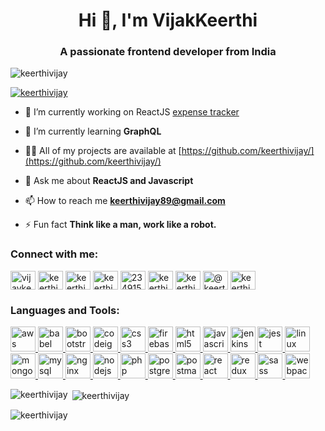 <h1 align="center">Hi 👋, I'm VijakKeerthi </h1>
<h3 align="center">A passionate frontend developer from India</h3>

<p align="left"> <img src="https://komarev.com/ghpvc/?username=keerthivijay&label=Profile%20views&color=0e75b6&style=flat" alt="keerthivijay" /> </p>

<p align="left"> <a href="https://github.com/ryo-ma/github-profile-trophy"><img src="https://github-profile-trophy.vercel.app/?username=keerthivijay" alt="keerthivijay" /></a> </p>

- 🔭 I’m currently working on ReactJS [expense tracker](https://github.com/keerthivijay/exTra)

- 🌱 I’m currently learning **GraphQL**

- 👨‍💻 All of my projects are available at [https://github.com/keerthivijay/](https://github.com/keerthivijay/)

- 💬 Ask me about **ReactJS and Javascript**

- 📫 How to reach me **keerthivijay89@gmail.com**

- ⚡ Fun fact **Think like a man, work like a robot.**

<h3 align="left">Connect with me:</h3>
<p align="left">
<a href="https://codepen.io/vijaykeerthi" target="blank"><img align="center" src="https://cdn.jsdelivr.net/npm/simple-icons@3.0.1/icons/codepen.svg" alt="vijaykeerthi" height="30" width="40" /></a>
<a href="https://dev.to/keerthivijay" target="blank"><img align="center" src="https://cdn.jsdelivr.net/npm/simple-icons@3.0.1/icons/dev-dot-to.svg" alt="keerthivijay" height="30" width="40" /></a>
<a href="https://twitter.com/keerthi_voice" target="blank"><img align="center" src="https://cdn.jsdelivr.net/npm/simple-icons@3.0.1/icons/twitter.svg" alt="keerthi_voice" height="30" width="40" /></a>
<a href="https://linkedin.com/in/keerthi-vijay-b2a76627" target="blank"><img align="center" src="https://cdn.jsdelivr.net/npm/simple-icons@3.0.1/icons/linkedin.svg" alt="keerthi-vijay-b2a76627" height="30" width="40" /></a>
<a href="https://stackoverflow.com/users/2349155" target="blank"><img align="center" src="https://cdn.jsdelivr.net/npm/simple-icons@3.0.1/icons/stackoverflow.svg" alt="2349155" height="30" width="40" /></a>
<a href="https://codesandbox.com/keerthivijay" target="blank"><img align="center" src="https://cdn.jsdelivr.net/npm/simple-icons@3.0.1/icons/codesandbox.svg" alt="keerthivijay" height="30" width="40" /></a>
<a href="https://instagram.com/keerthigr" target="blank"><img align="center" src="https://cdn.jsdelivr.net/npm/simple-icons@3.0.1/icons/instagram.svg" alt="keerthigr" height="30" width="40" /></a>
<a href="https://medium.com/@keerthivijay89" target="blank"><img align="center" src="https://cdn.jsdelivr.net/npm/simple-icons@3.0.1/icons/medium.svg" alt="@keerthivijay89" height="30" width="40" /></a>
<a href="https://www.hackerrank.com/keerthivijay89" target="blank"><img align="center" src="https://cdn.jsdelivr.net/npm/simple-icons@3.0.1/icons/hackerrank.svg" alt="keerthivijay89" height="30" width="40" /></a>
</p>

<h3 align="left">Languages and Tools:</h3>
<p align="left"> <a href="https://aws.amazon.com" target="_blank"> <img src="https://devicons.github.io/devicon/devicon.git/icons/amazonwebservices/amazonwebservices-original-wordmark.svg" alt="aws" width="40" height="40"/> </a> <a href="https://babeljs.io/" target="_blank"> <img src="https://www.vectorlogo.zone/logos/babeljs/babeljs-icon.svg" alt="babel" width="40" height="40"/> </a> <a href="https://getbootstrap.com" target="_blank"> <img src="https://devicons.github.io/devicon/devicon.git/icons/bootstrap/bootstrap-plain.svg" alt="bootstrap" width="40" height="40"/> </a> <a href="https://codeigniter.com" target="_blank"> <img src="https://cdn.worldvectorlogo.com/logos/codeigniter.svg" alt="codeigniter" width="40" height="40"/> </a> <a href="https://www.w3schools.com/css/" target="_blank"> <img src="https://devicons.github.io/devicon/devicon.git/icons/css3/css3-original-wordmark.svg" alt="css3" width="40" height="40"/> </a> <a href="https://firebase.google.com/" target="_blank"> <img src="https://www.vectorlogo.zone/logos/firebase/firebase-icon.svg" alt="firebase" width="40" height="40"/> </a> <a href="https://www.w3.org/html/" target="_blank"> <img src="https://devicons.github.io/devicon/devicon.git/icons/html5/html5-original-wordmark.svg" alt="html5" width="40" height="40"/> </a> <a href="https://developer.mozilla.org/en-US/docs/Web/JavaScript" target="_blank"> <img src="https://devicons.github.io/devicon/devicon.git/icons/javascript/javascript-original.svg" alt="javascript" width="40" height="40"/> </a> <a href="https://www.jenkins.io" target="_blank"> <img src="https://www.vectorlogo.zone/logos/jenkins/jenkins-icon.svg" alt="jenkins" width="40" height="40"/> </a> <a href="https://jestjs.io" target="_blank"> <img src="https://www.vectorlogo.zone/logos/jestjsio/jestjsio-icon.svg" alt="jest" width="40" height="40"/> </a> <a href="https://www.linux.org/" target="_blank"> <img src="https://devicons.github.io/devicon/devicon.git/icons/linux/linux-original.svg" alt="linux" width="40" height="40"/> </a> <a href="https://www.mongodb.com/" target="_blank"> <img src="https://devicons.github.io/devicon/devicon.git/icons/mongodb/mongodb-original-wordmark.svg" alt="mongodb" width="40" height="40"/> </a> <a href="https://www.mysql.com/" target="_blank"> <img src="https://devicons.github.io/devicon/devicon.git/icons/mysql/mysql-original-wordmark.svg" alt="mysql" width="40" height="40"/> </a> <a href="https://www.nginx.com" target="_blank"> <img src="https://devicons.github.io/devicon/devicon.git/icons/nginx/nginx-original.svg" alt="nginx" width="40" height="40"/> </a> <a href="https://nodejs.org" target="_blank"> <img src="https://devicons.github.io/devicon/devicon.git/icons/nodejs/nodejs-original-wordmark.svg" alt="nodejs" width="40" height="40"/> </a> <a href="https://www.php.net" target="_blank"> <img src="https://devicons.github.io/devicon/devicon.git/icons/php/php-original.svg" alt="php" width="40" height="40"/> </a> <a href="https://www.postgresql.org" target="_blank"> <img src="https://devicons.github.io/devicon/devicon.git/icons/postgresql/postgresql-original-wordmark.svg" alt="postgresql" width="40" height="40"/> </a> <a href="https://postman.com" target="_blank"> <img src="https://www.vectorlogo.zone/logos/getpostman/getpostman-icon.svg" alt="postman" width="40" height="40"/> </a> <a href="https://reactjs.org/" target="_blank"> <img src="https://devicons.github.io/devicon/devicon.git/icons/react/react-original-wordmark.svg" alt="react" width="40" height="40"/> </a> <a href="https://redux.js.org" target="_blank"> <img src="https://devicons.github.io/devicon/devicon.git/icons/redux/redux-original.svg" alt="redux" width="40" height="40"/> </a> <a href="https://sass-lang.com" target="_blank"> <img src="https://devicons.github.io/devicon/devicon.git/icons/sass/sass-original.svg" alt="sass" width="40" height="40"/> </a> <a href="https://webpack.js.org" target="_blank"> <img src="https://devicons.github.io/devicon/devicon.git/icons/webpack/webpack-original.svg" alt="webpack" width="40" height="40"/> </a> </p>

<p><img align="left" src="https://github-readme-stats.vercel.app/api/top-langs?username=keerthivijay&show_icons=true&locale=en&layout=compact" alt="keerthivijay" /></p>

<p>&nbsp;<img align="center" src="https://github-readme-stats.vercel.app/api?username=keerthivijay&show_icons=true&locale=en" alt="keerthivijay" /></p>

<p><img align="center" src="https://github-readme-streak-stats.herokuapp.com/?user=keerthivijay&" alt="keerthivijay" /></p>


